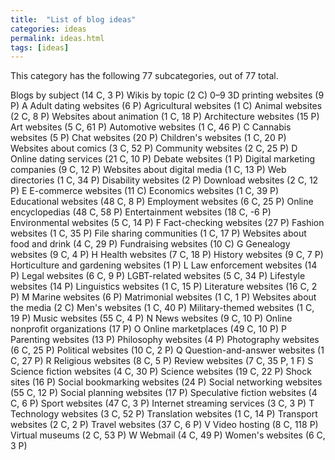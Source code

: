 ```yaml
---
title:  "List of blog ideas"
categories: ideas
permalink: ideas.html
tags: [ideas]
---
```

This category has the following 77 subcategories, out of 77 total.

 
Blogs by subject‎ (14 C, 3 P)
Wikis by topic‎ (2 C)
0–9
3D printing websites‎ (9 P)
A
Adult dating websites‎ (6 P)
Agricultural websites‎ (1 C)
Animal websites‎ (2 C, 8 P)
Websites about animation‎ (1 C, 18 P)
Architecture websites‎ (15 P)
Art websites‎ (5 C, 61 P)
Automotive websites‎ (1 C, 46 P)
C
Cannabis websites‎ (5 P)
Chat websites‎ (20 P)
Children's websites‎ (1 C, 20 P)
Websites about comics‎ (3 C, 52 P)
Community websites‎ (2 C, 25 P)
D
Online dating services‎ (21 C, 10 P)
Debate websites‎ (1 P)
Digital marketing companies‎ (9 C, 12 P)
Websites about digital media‎ (1 C, 13 P)
Web directories‎ (1 C, 34 P)
Disability websites‎ (2 P)
Download websites‎ (2 C, 12 P)
E
E-commerce websites‎ (11 C)
Economics websites‎ (1 C, 39 P)
Educational websites‎ (48 C, 8 P)
Employment websites‎ (6 C, 25 P)
Online encyclopedias‎ (48 C, 58 P)
Entertainment websites‎ (18 C, -6 P)
Environmental websites‎ (5 C, 14 P)
F
Fact-checking websites‎ (27 P)
Fashion websites‎ (1 C, 35 P)
File sharing communities‎ (1 C, 17 P)
Websites about food and drink‎ (4 C, 29 P)
Fundraising websites‎ (10 C)
G
Genealogy websites‎ (9 C, 4 P)
H
Health websites‎ (7 C, 18 P)
History websites‎ (9 C, 7 P)
Horticulture and gardening websites‎ (1 P)
L
Law enforcement websites‎ (14 P)
Legal websites‎ (6 C, 9 P)
LGBT-related websites‎ (5 C, 34 P)
Lifestyle websites‎ (14 P)
Linguistics websites‎ (1 C, 15 P)
Literature websites‎ (16 C, 2 P)
M
Marine websites‎ (6 P)
Matrimonial websites‎ (1 C, 1 P)
Websites about the media‎ (2 C)
Men's websites‎ (1 C, 40 P)
Military-themed websites‎ (1 C, 19 P)
Music websites‎ (55 C, 4 P)
N
News websites‎ (9 C, 10 P)
Online nonprofit organizations‎ (17 P)
O
Online marketplaces‎ (49 C, 10 P)
P
Parenting websites‎ (13 P)
Philosophy websites‎ (4 P)
Photography websites‎ (6 C, 25 P)
Political websites‎ (10 C, 2 P)
Q
Question-and-answer websites‎ (1 C, 27 P)
R
Religious websites‎ (8 C, 5 P)
Review websites‎ (7 C, 35 P, 1 F)
S
Science fiction websites‎ (4 C, 30 P)
Science websites‎ (19 C, 22 P)
Shock sites‎ (16 P)
Social bookmarking websites‎ (24 P)
Social networking websites‎ (55 C, 12 P)
Social planning websites‎ (17 P)
Speculative fiction websites‎ (4 C, 6 P)
Sport websites‎ (47 C, 3 P)
Internet streaming services‎ (3 C, 3 P)
T
Technology websites‎ (3 C, 52 P)
Translation websites‎ (1 C, 14 P)
Transport websites‎ (2 C, 2 P)
Travel websites‎ (37 C, 6 P)
V
Video hosting‎ (8 C, 118 P)
Virtual museums‎ (2 C, 53 P)
W
Webmail‎ (4 C, 49 P)
Women's websites‎ (6 C, 3 P)
